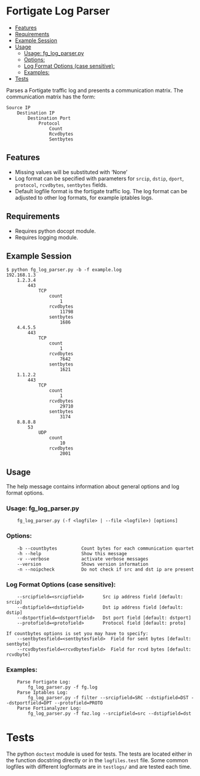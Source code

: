 # Fortigate Log Parser

<!-- toc -->
  * [Features](#features)
  * [Requirements](#requirements)
  * [Example Session](#example-session)
  * [Usage](#usage)
    * [Usage: fg_log_parser.py](#usage-fglogparserpy)
    * [Options:](#options)
    * [Log Format Options (case sensitive):](#log-format-options-case-sensitive)
    * [Examples:](#examples)
* [Tests](#tests)

<!-- toc stop -->
Parses a Fortigate traffic log and presents a communication matrix. The communication
matrix has the form: 

    Source IP
        Destination IP
            Destination Port
                Protocol
                    Count
                    Rcvdbytes
                    Sentbytes

## Features
* Missing values will be substituted with ‘None’
* Log format can be specified with parameters for `srcip`, `dstip`, `dport`, `protocol`, `rcvdbytes`, `sentbytes` fields. 
* Default logfile format is the fortigate traffic log. The log format can be adjusted to other log formats, for example iptables logs. 

## Requirements
* Requires python docopt module.
* Requires logging module.

## Example Session

    $ python fg_log_parser.py -b -f example.log 
    192.168.1.3
	    1.2.3.4
		    443
			    TCP
				    count
					    1
				    rcvdbytes
					    11798
				    sentbytes
					    1686
	    4.4.5.5
		    443
			    TCP
				    count
					    1
				    rcvdbytes
					    7642
				    sentbytes
					    1621
	    1.1.2.2
		    443
			    TCP
				    count
					    1
				    rcvdbytes
					    29710
				    sentbytes
					    3174
	    8.8.8.8
		    53
			    UDP
				    count
					    10
				    rcvdbytes
					    2001

## Usage
The help message contains information about general options and log format options. 

### Usage: fg_log_parser.py

        fg_log_parser.py (-f <logfile> | --file <logfile>) [options]

### Options:

        -b --countbytes         Count bytes for each communication quartet
        -h --help               Show this message
        -v --verbose            activate verbose messages
        --version               Shows version information
        -n --noipcheck          Do not check if src and dst ip are present
    
### Log Format Options (case sensitive):

        --srcipfield=<srcipfield>       Src ip address field [default: srcip]
        --dstipfield=<dstipfield>       Dst ip address field [default: dstip]
        --dstportfield=<dstportfield>   Dst port field [default: dstport]
        --protofield=<protofield>       Protocol field [default: proto]

    If countbytes options is set you may have to specify:
        --sentbytesfield=<sentbytesfield>  Field for sent bytes [default: sentbyte]
        --rcvdbytesfield=<rcvdbytesfield>  Field for rcvd bytes [default: rcvdbyte]

### Examples:

        Parse Fortigate Log:
            fg_log_parser.py -f fg.log
        Parse Iptables Log:
            fg_log_parser.py -f filter --srcipfield=SRC --dstipfield=DST --dstportfield=DPT --protofield=PROTO
        Parse Fortianalyzer Log:
            fg_log_parser.py -f faz.log --srcipfield=src --dstipfield=dst

# Tests

The python `doctest` module is used for tests. The tests are located either 
in the function docstring directly or in the `logfiles.test` file. Some common
logfiles with different logformats are in `testlogs/` and are tested each time.
